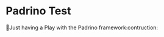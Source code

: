 Padrino Test
==============

:construction:Just having a Play with the Padrino framework:contruction: